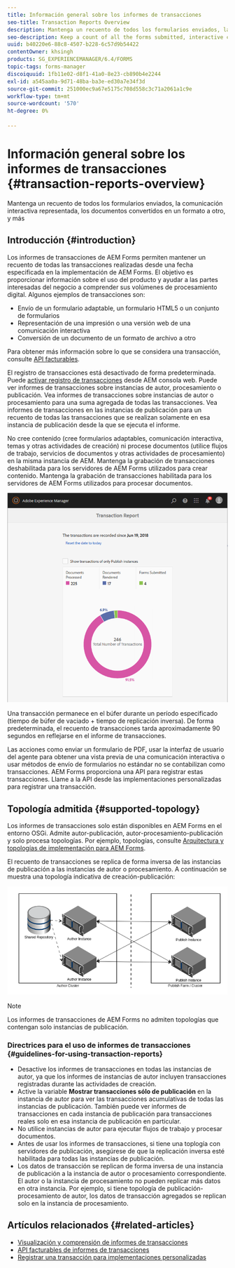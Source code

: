 ```yaml
---
title: Información general sobre los informes de transacciones
seo-title: Transaction Reports Overview
description: Mantenga un recuento de todos los formularios enviados, la comunicación interactiva representada, los documentos convertidos en un formato a otro, y más
seo-description: Keep a count of all the forms submitted, interactive communication rendered, Documents converted to one format to another, and more
uuid: b40220e6-88c8-4507-b228-6c57d9b54422
contentOwner: khsingh
products: SG_EXPERIENCEMANAGER/6.4/FORMS
topic-tags: forms-manager
discoiquuid: 1fb11e02-d8f1-41a0-8e23-cb890b4e2244
exl-id: a545aa0a-9d71-48ba-ba3e-ed30a7e34f3d
source-git-commit: 251000ec9a67e5175c708d558c3c71a2061a1c9e
workflow-type: tm+mt
source-wordcount: '570'
ht-degree: 0%

---
```


# Información general sobre los informes de transacciones {#transaction-reports-overview}

Mantenga un recuento de todos los formularios enviados, la comunicación interactiva representada, los documentos convertidos en un formato a otro, y más

## Introducción {#introduction}

Los informes de transacciones de AEM Forms permiten mantener un recuento de todas las transacciones realizadas desde una fecha especificada en la implementación de AEM Forms. El objetivo es proporcionar información sobre el uso del producto y ayudar a las partes interesadas del negocio a comprender sus volúmenes de procesamiento digital. Algunos ejemplos de transacciones son:

* Envío de un formulario adaptable, un formulario HTML5 o un conjunto de formularios
* Representación de una impresión o una versión web de una comunicación interactiva
* Conversión de un documento de un formato de archivo a otro

Para obtener más información sobre lo que se considera una transacción, consulte [API facturables](/help/forms/using/transaction-reports-billable-apis.md).

El registro de transacciones está desactivado de forma predeterminada. Puede [activar registro de transacciones](/help/forms/using/viewing-and-understanding-transaction-reports.md#setting-up-transaction-reports) desde AEM consola web. Puede ver informes de transacciones sobre instancias de autor, procesamiento o publicación. Vea informes de transacciones sobre instancias de autor o procesamiento para una suma agregada de todas las transacciones. Vea informes de transacciones en las instancias de publicación para un recuento de todas las transacciones que se realizan solamente en esa instancia de publicación desde la que se ejecuta el informe.

No cree contenido (cree formularios adaptables, comunicación interactiva, temas y otras actividades de creación) ni procese documentos (utilice flujos de trabajo, servicios de documentos y otras actividades de procesamiento) en la misma instancia de AEM. Mantenga la grabación de transacciones deshabilitada para los servidores de AEM Forms utilizados para crear contenido. Mantenga la grabación de transacciones habilitada para los servidores de AEM Forms utilizados para procesar documentos.

![sample-transaction-report-author-1](assets/sample-transaction-report-author-1.png)

Una transacción permanece en el búfer durante un período especificado (tiempo de búfer de vaciado + tiempo de replicación inversa). De forma predeterminada, el recuento de transacciones tarda aproximadamente 90 segundos en reflejarse en el informe de transacciones.

Las acciones como enviar un formulario de PDF, usar la interfaz de usuario del agente para obtener una vista previa de una comunicación interactiva o usar métodos de envío de formularios no estándar no se contabilizan como transacciones. AEM Forms proporciona una API para registrar estas transacciones. Llame a la API desde las implementaciones personalizadas para registrar una transacción.

## Topología admitida {#supported-topology}

Los informes de transacciones solo están disponibles en AEM Forms en el entorno OSGi. Admite autor-publicación, autor-procesamiento-publicación y solo procesa topologías. Por ejemplo, topologías, consulte [Arquitectura y topologías de implementación para AEM Forms](/help/forms/using/transaction-reports-overview.md).

El recuento de transacciones se replica de forma inversa de las instancias de publicación a las instancias de autor o procesamiento. A continuación se muestra una topología indicativa de creación-publicación:

![simple-author-publish-topología](assets/simple-author-publish-topology.png)

>[!NOTE]
>
>Los informes de transacciones de AEM Forms no admiten topologías que contengan solo instancias de publicación.

### Directrices para el uso de informes de transacciones {#guidelines-for-using-transaction-reports}

* Desactive los informes de transacciones en todas las instancias de autor, ya que los informes de instancias de autor incluyen transacciones registradas durante las actividades de creación.
* Active la variable **Mostrar transacciones sólo de publicación** en la instancia de autor para ver las transacciones acumulativas de todas las instancias de publicación. También puede ver informes de transacciones en cada instancia de publicación para transacciones reales solo en esa instancia de publicación en particular.
* No utilice instancias de autor para ejecutar flujos de trabajo y procesar documentos.
* Antes de usar los informes de transacciones, si tiene una toplogía con servidores de publicación, asegúrese de que la replicación inversa esté habilitada para todas las instancias de publicación.
* Los datos de transacción se replican de forma inversa de una instancia de publicación a la instancia de autor o procesamiento correspondiente. El autor o la instancia de procesamiento no pueden replicar más datos en otra instancia. Por ejemplo, si tiene topología de publicación-procesamiento de autor, los datos de transacción agregados se replican solo en la instancia de procesamiento.

## Artículos relacionados {#related-articles}

* [Visualización y comprensión de informes de transacciones](/help/forms/using/viewing-and-understanding-transaction-reports.md)
* [API facturables de informes de transacciones](/help/forms/using/transaction-reports-billable-apis.md)
* [Registrar una transacción para implementaciones personalizadas](/help/forms/using/record-transaction-custom-implementation.md)
